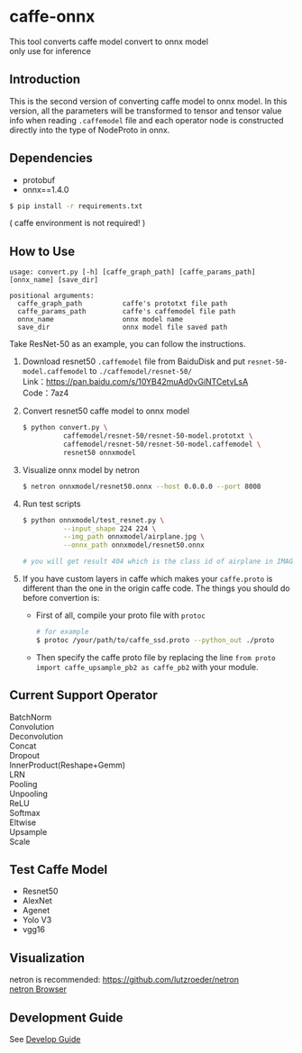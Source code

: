 # caffe-onnx
This tool converts caffe model convert to onnx model  
only use for inference

## Introduction  
This is the second version of converting caffe model to onnx model. In this version, all the parameters will be transformed to tensor and tensor value info when reading `.caffemodel` file and each operator node is constructed directly into the type of NodeProto in onnx.


## Dependencies  
- protobuf  
- onnx==1.4.0    

```bash
$ pip install -r requirements.txt
```

( caffe environment is not required! )

## How to Use  
```
usage: convert.py [-h] [caffe_graph_path] [caffe_params_path] [onnx_name] [save_dir]

positional arguments:
  caffe_graph_path          caffe's prototxt file path
  caffe_params_path         caffe's caffemodel file path
  onnx_name                 onnx model name
  save_dir                  onnx model file saved path
```  

Take ResNet-50 as an example, you can follow the instructions.

1. Download resnet50 `.caffemodel` file from BaiduDisk and put `resnet-50-model.caffemodel` to `./caffemodel/resnet-50/`  
    Link：https://pan.baidu.com/s/10YB42muAd0vGiNTCetvLsA  
    Code：7az4 

2. Convert resnet50 caffe model to onnx model
    ```bash
    $ python convert.py \
              caffemodel/resnet-50/resnet-50-model.prototxt \
              caffemodel/resnet-50/resnet-50-model.caffemodel \
              resnet50 onnxmodel
    ```

3. Visualize onnx model by netron
    ```bash
    $ netron onnxmodel/resnet50.onnx --host 0.0.0.0 --port 8008
    ```

4. Run test scripts
    ```bash
    $ python onnxmodel/test_resnet.py \
              --input_shape 224 224 \
              --img_path onnxmodel/airplane.jpg \
              --onnx_path onnxmodel/resnet50.onnx

    # you will get result 404 which is the class id of airplane in IMAGENET.
    ```

5. If you have custom layers in caffe which makes your `caffe.proto` is different than the one in the origin caffe code. The things you should do before convertion is:  
    - First of all, compile your proto file with `protoc`
        ```bash
        # for example
        $ protoc /your/path/to/caffe_ssd.proto --python_out ./proto
        ```

    - Then specify the caffe proto file by replacing the line `from proto import caffe_upsample_pb2 as caffe_pb2` with your module.
      


## Current Support Operator  
BatchNorm  
Convolution  
Deconvolution  
Concat  
Dropout  
InnerProduct(Reshape+Gemm)  
LRN  
Pooling  
Unpooling  
ReLU  
Softmax  
Eltwise  
Upsample  
Scale  


## Test Caffe Model  
- Resnet50  
- AlexNet  
- Agenet  
- Yolo V3  
- vgg16  


## Visualization  
netron is recommended: https://github.com/lutzroeder/netron  
[netron Browser](https://lutzroeder.github.io/netron/)


## Development Guide
See [Develop Guide](./DEVELOP_GUIDE.md)
